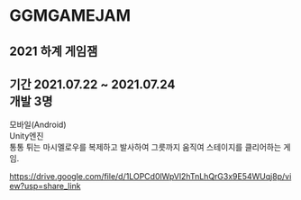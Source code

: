 # GGMGAMEJAM
2021 하계 게임잼
----
기간 2021.07.22 ~ 2021.07.24\
개발 3명
----
모바일(Android)\
Unity엔진\
통통 튀는 마시멜로우를 복제하고 발사하여 그릇까지 움직여 스테이지를 클리어하는 게임.

https://drive.google.com/file/d/1LOPCd0lWpVl2hTnLhQrG3x9E54WUqj8p/view?usp=share_link
